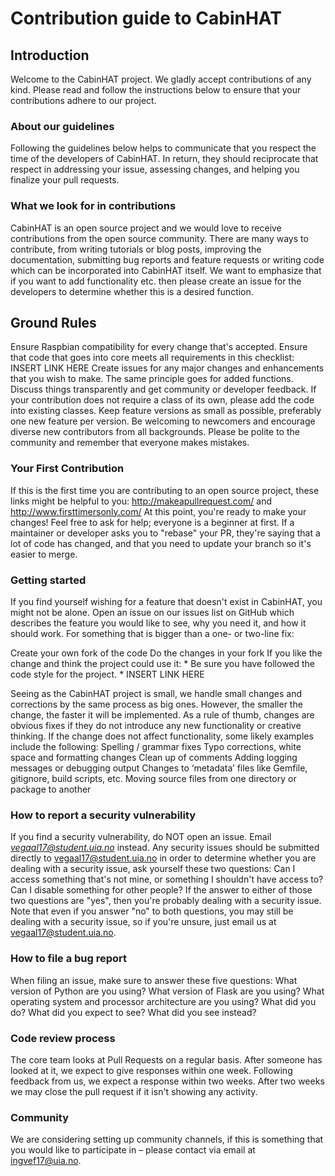 # Contribution guide to CabinHAT

## Introduction
Welcome to the CabinHAT project. We gladly accept contributions of any kind. Please read and follow the instructions below to ensure that your contributions adhere to our project.


### About our guidelines
Following the guidelines below helps to communicate that you respect the time of the developers of CabinHAT. In return, they should reciprocate that respect in addressing your issue, assessing changes, and helping you finalize your pull requests.

### What we look for in contributions
CabinHAT is an open source project and we would love to receive contributions from the open source community. There are many ways to contribute, from writing tutorials or blog posts, improving the documentation, submitting bug reports and feature requests or writing code which can be incorporated into CabinHAT itself. We want to emphasize that if you want to add functionality etc. then please create an issue for the developers to determine whether this is a desired function. 

## Ground Rules
Ensure Raspbian compatibility for every change that's accepted. 
Ensure that code that goes into core meets all requirements in this checklist: 
INSERT LINK HERE
Create issues for any major changes and enhancements that you wish to make. The same principle goes for added functions. Discuss things transparently and get community or developer feedback.
If your contribution does not require a class of its own, please add the code into existing classes.
Keep feature versions as small as possible, preferably one new feature per version.
Be welcoming to newcomers and encourage diverse new contributors from all backgrounds.
Please be polite to the community and remember that everyone makes mistakes. 

### Your First Contribution
If this is the first time you are contributing to an open source project, these links might be helpful to you: http://makeapullrequest.com/ and http://www.firsttimersonly.com/
At this point, you're ready to make your changes! Feel free to ask for help; everyone is a beginner at first.
If a maintainer or developer asks you to "rebase" your PR, they're saying that a lot of code has changed, and that you need to update your branch so it's easier to merge.

### Getting started

If you find yourself wishing for a feature that doesn't exist in CabinHAT, you might not be alone. Open an issue on our issues list on GitHub which describes the feature you would like to see, why you need it, and how it should work. For something that is bigger than a one- or two-line fix:

Create your own fork of the code
Do the changes in your fork
If you like the change and think the project could use it: * Be sure you have followed the code style for the project. * 
INSERT LINK HERE

Seeing as the CabinHAT project is small, we handle small changes and corrections by the same process as big ones. However, the smaller the change, the faster it will be implemented. As a rule of thumb, changes are obvious fixes if they do not introduce any new functionality or creative thinking. If the change does not affect functionality, some likely examples include the following:
Spelling / grammar fixes
Typo corrections, white space and formatting changes
Clean up of comments
Adding logging messages or debugging output
Changes to ‘metadata’ files like Gemfile, gitignore, build scripts, etc.
Moving source files from one directory or package to another


### How to report a security vulnerability
If you find a security vulnerability, do NOT open an issue. Email *vegaal17@student.uia.no* instead.
Any security issues should be submitted directly to vegaal17@student.uia.no in order to determine whether you are dealing with a security issue, ask yourself these two questions:
Can I access something that's not mine, or something I shouldn't have access to?
Can I disable something for other people?
If the answer to either of those two questions are "yes", then you're probably dealing with a security issue. Note that even if you answer "no" to both questions, you may still be dealing with a security issue, so if you're unsure, just email us at vegaal17@student.uia.no.

### How to file a bug report
When filing an issue, make sure to answer these five questions:
What version of Python are you using?
What version of Flask are you using?
What operating system and processor architecture are you using?
What did you do?
What did you expect to see?
What did you see instead? 


### Code review process
The core team looks at Pull Requests on a regular basis. After someone has looked at it, we expect to give responses within one week. Following feedback from us, we expect a response within two weeks. After two weeks we may close the pull request if it isn't showing any activity.

### Community
We are considering setting up community channels, if this is something that you would like to participate in – please contact via email at ingvef17@uia.no.


